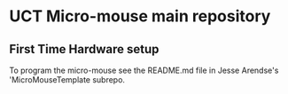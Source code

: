 # UCT Micro-mouse main repository

## First Time Hardware setup
To program the micro-mouse see the README.md file in Jesse Arendse's 'MicroMouseTemplate subrepo.

